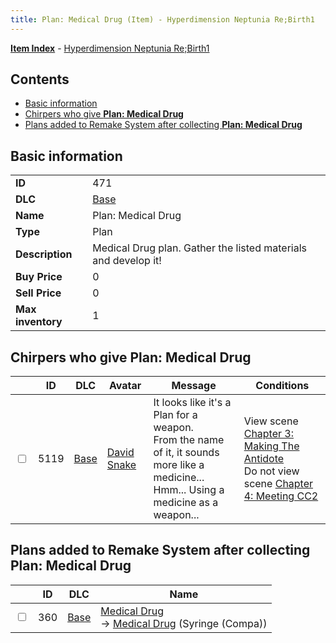 ```yaml
---
title: Plan: Medical Drug (Item) - Hyperdimension Neptunia Re;Birth1
---
```


[**Item Index**](/neptunia/rb1/item/index.html) - [Hyperdimension Neptunia Re;Birth1](/neptunia/rb1)

## Contents

- [Basic information](#basic-information)
- [Chirpers who give **Plan: Medical Drug**](#chirpers-who-give-plan-medical-drug)
- [Plans added to Remake System after collecting **Plan: Medical Drug**](#plans-added-to-remake-system-after-collecting-plan-medical-drug)

## Basic information

|   |   |
| -- | -- |
| **ID** | 471 |
| **DLC** | [Base](/neptunia/rb1/dlc/1-base.html) |
| **Name** | Plan: Medical Drug |
| **Type** | Plan |
| **Description** | Medical Drug plan. Gather the listed materials and develop it! |
| **Buy Price** | 0 |
| **Sell Price** | 0 |
| **Max inventory** | 1 |


## Chirpers who give **Plan: Medical Drug**

|    | ID | DLC | Avatar | Message | Conditions |
| -- | -- | --- | ------ | ------- | ---------- |
| <input type="checkbox" id="rb1-chirper-event-1-5119" class="trackbox" /> | 5119 | [Base](/neptunia/rb1/dlc/1-base.html) | [David Snake](/neptunia/rb1/undefined/1-232-david-snake.html) | It looks like it's a Plan for a weapon.<br />From the name of it, it sounds more like a medicine...<br />Hmm... Using a medicine as a weapon... | View scene [Chapter 3: Making The Antidote](/neptunia/rb1/scene/1-312-chapter-3-making-the-antidote.html)<br />Do not view scene [Chapter 4: Meeting CC2](/neptunia/rb1/scene/1-406-chapter-4-meeting-cc2.html) |


## Plans added to Remake System after collecting **Plan: Medical Drug**

|    | ID | DLC | Name |
| -- | -- | --- | ---- |
| <input type="checkbox" id="rb1-remake-1-360" class="trackbox" /> | 360 | [Base](/neptunia/rb1/dlc/1-base.html) | [Medical Drug](/neptunia/rb1/remake/1-360-medical-drug.html)<br /> → [Medical Drug](/neptunia/rb1/item/1-2333-medical-drug.html) (Syringe (Compa)) |
